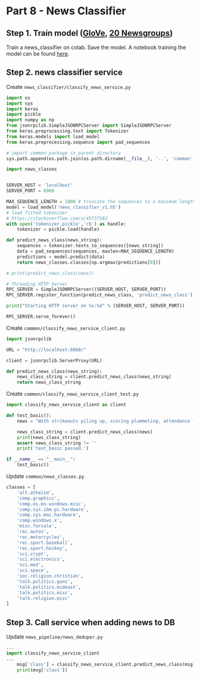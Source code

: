 # Part 8 - News Classifier

## Step 1. Train model ([GloVe](https://nlp.stanford.edu/projects/glove/), [20 Newsgroups](http://qwone.com/~jason/20Newsgroups/))

Train a news_classifier on colab. Save the model. A notebook training the model can be found [here](../news_classifier/tap_news_text_classifier.ipynb).

## Step 2. news classifier service

Create `news_classifier/classify_news_service.py`

```python
import os
import sys
import keras
import pickle
import numpy as np
from jsonrpclib.SimpleJSONRPCServer import SimpleJSONRPCServer
from keras.preprocessing.text import Tokenizer
from keras.models import load_model
from keras.preprocessing.sequence import pad_sequences

# import common package in parent directory
sys.path.append(os.path.join(os.path.dirname(__file__), '..', 'common'))

import news_classes


SERVER_HOST = 'localhost'
SERVER_PORT = 6060

MAX_SEQUENCE_LENGTH = 1000 # truncate the sequences to a maximum length of 1000
model = load_model('news_classifier_v1.h5')
# load fitted tokenizer
# https://stackoverflow.com/a/45737582
with open('tokenizer.pickle','rb') as handle:
    tokenizer = pickle.load(handle)

def predict_news_class(news_string):
    sequences = tokenizer.texts_to_sequences([news_string])
    data = pad_sequences(sequences, maxlen=MAX_SEQUENCE_LENGTH)
    predictions = model.predict(data)
    return news_classes.classes[np.argmax(predictions[0])]

# print(predict_news_class(news))

# Threading HTTP Server
RPC_SERVER = SimpleJSONRPCServer((SERVER_HOST, SERVER_PORT))
RPC_SERVER.register_function(predict_news_class, 'predict_news_class')

print("Starting HTTP server on %s:%d" % (SERVER_HOST, SERVER_PORT))

RPC_SERVER.serve_forever()

```

Create `common/classify_news_service_client.py`

```python
import jsonrpclib

URL = "http://localhost:6060/"

client = jsonrpclib.ServerProxy(URL)

def predict_news_class(news_string):
    news_class_string = client.predict_news_class(news_string)
    return news_class_string
```

Create `common/classify_news_service_client_test.py`

```python
import classify_news_service_client as client

def test_basic():
	news = "With strikeouts piling up, scoring plummeting, attendance falling and games often descending into all-or-nothing bores, it's no wonder that some people are calling for radical change to baseball. The sport faced a similar challenge 50 years ago, dogged by a scoring depression and lagging fan interest. In response, baseball's rules committee lowered the pitcher's mound 5 inches and tightened the strike zone, making it harder for pitchers to dominate the game. That sparked more scoring the next season — and more exciting games for fans."

	news_class_string = client.predict_news_class(news)
	print(news_class_string)
	assert news_class_string != ''
	print('test_basic passed.')

if __name__ == "__main__":
	test_basic()

```

Update `common/news_classes.py`

```python
classes = [
	'alt.atheism',
	'comp.graphics',
	'comp.os.ms-windows.misc',
	'comp.sys.ibm.pc.hardware',
	'comp.sys.mac.hardware',
	'comp.windows.x',
	'misc.forsale',
	'rec.autos',
	'rec.motorcycles',
	'rec.sport.baseball',
	'rec.sport.hockey',
	'sci.crypt',
	'sci.electronics',
	'sci.med',
	'sci.space',
	'soc.religion.christian',
	'talk.politics.guns',
	'talk.politics.mideast',
	'talk.politics.misc',
	'talk.religion.misc'
]
```


## Step 3. Call service when adding news to DB

Update `news_pipeline/news_deduper.py`

```python
...
import classify_news_service_client
...
    msg['class'] = classify_news_service_client.predict_news_class(msg['text'])
    print(msg['class'])
```